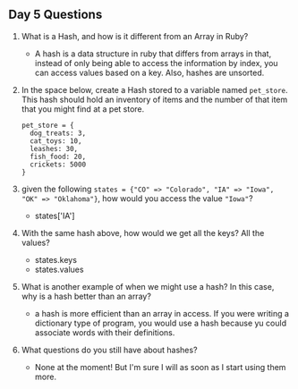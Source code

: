 ## Day 5 Questions

1. What is a Hash, and how is it different from an Array in Ruby?
    - A hash is a data structure in ruby that differs from arrays in that, instead of only being able to access the information by index, you can access values based on a key. Also, hashes are unsorted.

1. In the space below, create a Hash stored to a variable named `pet_store`.  This hash should hold an inventory of items and the number of that item that you might find at a pet store.
    ```
    pet_store = {
      dog_treats: 3,
      cat_toys: 10,
      leashes: 30,
      fish_food: 20,
      crickets: 5000
    }
    ```

1. given the following `states = {"CO" => "Colorado", "IA" => "Iowa", "OK" => "Oklahoma"}`, how would you access the value `"Iowa"`?
    - states['IA']
1. With the same hash above, how would we get all the keys?  All the values?
    - states.keys
    - states.values

1. What is another example of when we might use a hash?  In this case, why is a hash better than an array?
    - a hash is more efficient than an array in access. If you were writing a dictionary type of program, you would use a hash because yu could associate words with their definitions.

1. What questions do you still have about hashes?
    - None at the moment! But I'm sure I will as soon as I start using them more.
